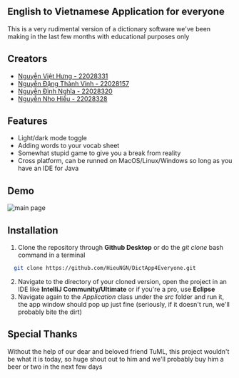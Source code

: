 
## English to Vietnamese Application for everyone 
This is a very rudimental version of a dictionary software we've been making in the last few months with educational purposes only 




## Creators

 - [Nguyễn Việt Hưng - 22028331](https://github.com/nvhung1807)
 - [Nguyễn Đặng Thành Vinh - 22028157](https://github.com/gapdoicanxi)
 - [Nguyễn Đình Nghĩa - 22028320](https://github.com/MiguelWave)
 - [Nguyễn Nho Hiếu - 22028328](https://github.com/HieuNGN) 


## Features

- Light/dark mode toggle
- Adding words to your vocab sheet
- Somewhat stupid game to give you a break from reality
- Cross platform, can be runned on MacOS/Linux/Windows so long as you have an IDE for Java 


## Demo

![main page](https://i.imgur.com/oTKq1jo.png)


## Installation

1. Clone the repository through **Github Desktop** or do the *git clone* bash command in a terminal 
```bash
  git clone https://github.com/HieuNGN/DictApp4Everyone.git
```
2. Navigate to the directory of your cloned version, open the project in an IDE like **IntelliJ Community/Ultimate** or if you're a pro, use **Eclipse** 
3. Navigate again to the *Application* class under the *src* folder and run it, the app window should pop up just fine (seriously, if it doesn't run, we'll probably bite the dirt)  
## Special Thanks
Without the help of our dear and beloved friend TuML, this project wouldn't be what it is today, so huge shout out to him and we'll probably buy him a beer or two in the next few days

